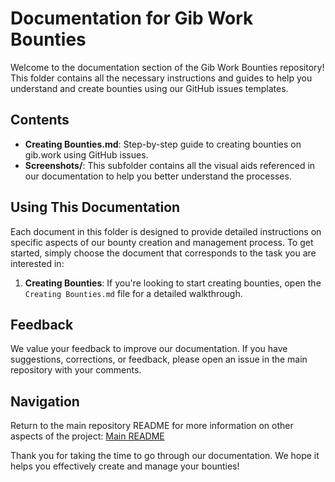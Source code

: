 # Documentation for Gib Work Bounties

Welcome to the documentation section of the Gib Work Bounties repository! This folder contains all the necessary instructions and guides to help you understand and create bounties using our GitHub issues templates.

## Contents

- **Creating Bounties.md**: Step-by-step guide to creating bounties on gib.work using GitHub issues.
- **Screenshots/**: This subfolder contains all the visual aids referenced in our documentation to help you better understand the processes.

## Using This Documentation

Each document in this folder is designed to provide detailed instructions on specific aspects of our bounty creation and management process. To get started, simply choose the document that corresponds to the task you are interested in:

1. **Creating Bounties**: If you're looking to start creating bounties, open the `Creating Bounties.md` file for a detailed walkthrough.

## Feedback

We value your feedback to improve our documentation. If you have suggestions, corrections, or feedback, please open an issue in the main repository with your comments.

## Navigation

Return to the main repository README for more information on other aspects of the project: [Main README](../README.md)

Thank you for taking the time to go through our documentation. We hope it helps you effectively create and manage your bounties!
